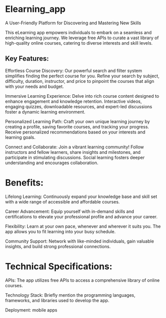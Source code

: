 # Elearning_app

A User-Friendly Platform for Discovering and Mastering New Skills

This eLearning app empowers individuals to embark on a seamless and enriching learning journey. We leverage free APIs to curate a vast library of high-quality online courses, catering to diverse interests and skill levels.


## Key Features:
Effortless Course Discovery: Our powerful search and filter system simplifies finding the perfect course for you. Refine your search by subject, difficulty, duration, instructor, and price to pinpoint the courses that align with your needs and budget.

Immersive Learning Experience: Delve into rich course content designed to enhance engagement and knowledge retention. Interactive videos, engaging quizzes, downloadable resources, and expert-led discussions foster a dynamic learning environment.

Personalized Learning Path: Craft your own unique learning journey by creating a profile, saving favorite courses, and tracking your progress. Receive personalized recommendations based on your interests and learning goals.

Connect and Collaborate: Join a vibrant learning community! Follow instructors and fellow learners, share insights and milestones, and participate in stimulating discussions. Social learning fosters deeper understanding and encourages collaboration.


# Benefits:
Lifelong Learning: Continuously expand your knowledge base and skill set with a wide range of accessible and affordable courses.

Career Advancement: Equip yourself with in-demand skills and certifications to elevate your professional profile and advance your career.

Flexibility: Learn at your own pace, whenever and wherever it suits you. The app allows you to fit learning into your busy schedule.

Community Support: Network with like-minded individuals, gain valuable insights, and build strong professional connections.

# Technical Specifications:
APIs: The app utilizes free APIs to access a comprehensive library of online courses. 

Technology Stack: Briefly mention the programming languages, frameworks, and libraries used to develop the app.

Deployment: mobile apps
